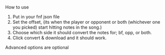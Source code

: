 How to use

1. Put in your fnf json file
2. Set the offset, (its when the player or opponent or both (whichever one you picked) start hitting notes in the song.)
3. Choose which side it should convert the notes for; bf, opp, or both.
4. Click convert & download and it should work.

Advanced options are optional
